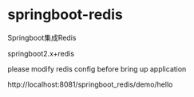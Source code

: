 # springboot-redis   
Springboot集成Redis

springboot2.x+redis

please modify redis config before bring up application

http://localhost:8081/springboot_redis/demo/hello
